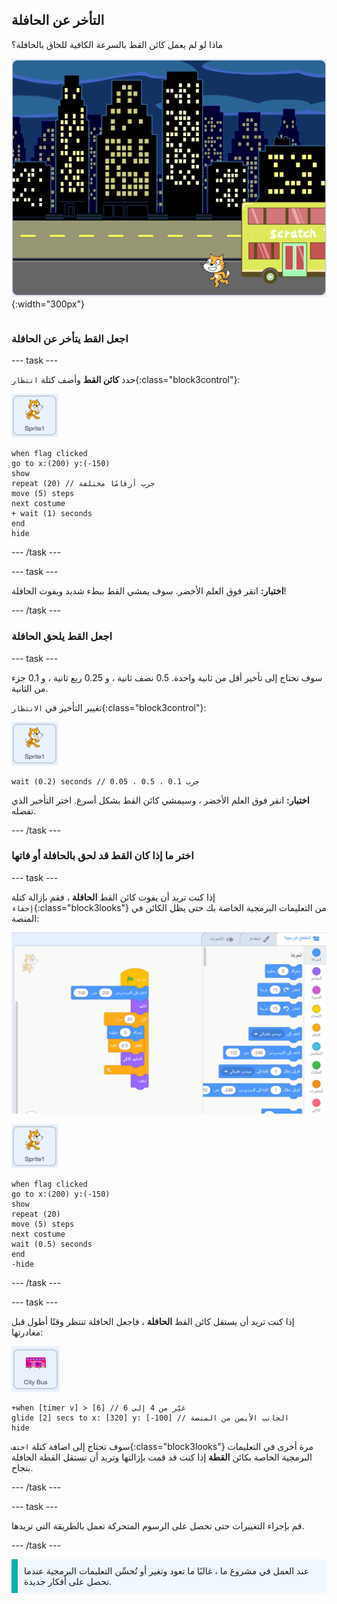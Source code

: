 ## التأخر عن الحافلة

<div style="display: flex; flex-wrap: wrap">
<div style="flex-basis: 200px; flex-grow: 1; margin-right: 15px;">
ماذا لو لم يعمل كائن القط بالسرعة الكافية للحاق بالحافلة؟
</div>
<div>

![فقدت القطة الحافلة.](images/cat-misses-bus.png){:width="300px"}

</div>
</div>

### اجعل القط يتأخر عن الحافلة

--- task ---

حدد **كائن القط** وأضف كتلة `انتظار`{:class="block3control"}:

![كائن القط.](images/scratch-cat-sprite.png)

```blocks3
when flag clicked
go to x:(200) y:(-150) 
show
repeat (20) // جرب أرقامًا مختلفة
move (5) steps 
next costume 
+ wait (1) seconds
end
hide
```
--- /task ---

--- task ---

**اختبار:** انقر فوق العلم الأخضر. سوف يمشي القط ببطء شديد ويفوت الحافلة!

--- /task ---

### اجعل القط يلحق الحافلة

--- task ---

سوف تحتاج إلى تأخير أقل من ثانية واحدة. 0.5 نصف ثانية ، و 0.25 ربع ثانية ، و 0.1 جزء من الثانية.

تغيير التأخير في `الانتظار`{:class="block3control"}:

![كائن القط.](images/scratch-cat-sprite.png)

```blocks3
wait (0.2) seconds // جرب 0.1 ، 0.5 ، 0.05
```

**اختبار:** انقر فوق العلم الأخضر ، وسيمشي كائن القط بشكل أسرع. اختر التأخير الذي تفضله.

--- /task ---

### اختر ما إذا كان القط قد لحق بالحافلة أو فاتها

--- task ---

إذا كنت تريد أن يفوت كائن القط **الحافلة** ، فقم بإزالة كتلة `إخفاء`{:class="block3looks"} من التعليمات البرمجية الخاصة بك حتى يظل الكائن في المنصة:

![سحب كتلة "إخفاء" من البرنامج النصي في منطقة Code إلى قائمة Blocks لإزالة الكتلة من البرنامج النصي.](images/removing-blocks-at-script-ends.gif)

![كائن القط.](images/scratch-cat-sprite.png)

```blocks3
when flag clicked
go to x:(200) y:(-150) 
show
repeat (20) 
move (5) steps 
next costume
wait (0.5) seconds 
end
-hide
```
--- /task ---

--- task ---

إذا كنت تريد أن يستقل كائن القط **الحافلة** ، فاجعل الحافلة تنتظر وقتًا أطول قبل مغادرتها:

![الكائن باص المدينة.](images/bus-sprite.png)

```blocks3
+when [timer v] > [6] // غيّر من 4 إلى 6
glide [2] secs to x: [320] y: [-100] // الجانب الأيمن من المنصة
hide
```

سوف تحتاج إلى اضافة كتلة `اختف`{:class="block3looks"} مرة أخرى في التعليمات البرمجية الخاصة بكائن **القطة** إذا كنت قد قمت بإزالتها وتريد أن تستقل القطة الحافلة بنجاح.

--- /task ---

--- task ---

قم بإجراء التغييرات حتى تحصل على الرسوم المتحركة تعمل بالطريقة التي تريدها.

--- /task ---

<p style="border-left: solid; border-width:10px; border-color: #0faeb0; background-color: aliceblue; padding: 10px;">
عند العمل في مشروع ما ، غالبًا ما تعود وتغير أو تُحسِّن التعليمات البرمجية عندما تحصل على أفكار جديدة. 
</p>



